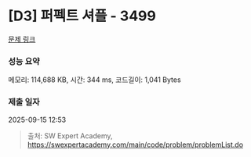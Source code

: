 # [D3] 퍼펙트 셔플 - 3499 

[문제 링크](https://swexpertacademy.com/main/code/problem/problemDetail.do?contestProbId=AWGsRbk6AQIDFAVW) 

### 성능 요약

메모리: 114,688 KB, 시간: 344 ms, 코드길이: 1,041 Bytes

### 제출 일자

2025-09-15 12:53



> 출처: SW Expert Academy, https://swexpertacademy.com/main/code/problem/problemList.do
